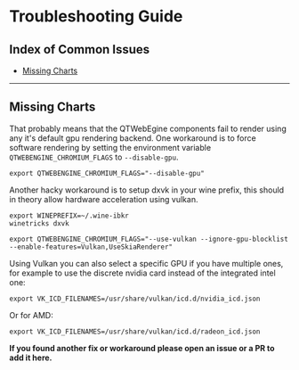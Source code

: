 # Troubleshooting Guide

## Index of Common Issues

- [Missing Charts](#missing-charts)
---

## Missing Charts
That probably means that the QTWebEgine components fail to render using any it's default gpu rendering backend.
One workaround is to force software rendering by setting the environment variable `QTWEBENGINE_CHROMIUM_FLAGS` to `--disable-gpu`.

```shell
export QTWEBENGINE_CHROMIUM_FLAGS="--disable-gpu"
```

Another hacky workaround is to setup dxvk in your wine prefix, this should in theory allow hardware acceleration using vulkan.

```shell
export WINEPREFIX=~/.wine-ibkr
winetricks dxvk

export QTWEBENGINE_CHROMIUM_FLAGS="--use-vulkan --ignore-gpu-blocklist --enable-features=Vulkan,UseSkiaRenderer"
```

Using Vulkan you can also select a specific GPU if you have multiple ones, for example to use the discrete nvidia card instead of the integrated intel one:

```shell
export VK_ICD_FILENAMES=/usr/share/vulkan/icd.d/nvidia_icd.json
```

Or for AMD:

```shell
export VK_ICD_FILENAMES=/usr/share/vulkan/icd.d/radeon_icd.json
```


**If you found another fix or workaround please open an issue or a PR to add it here.**
